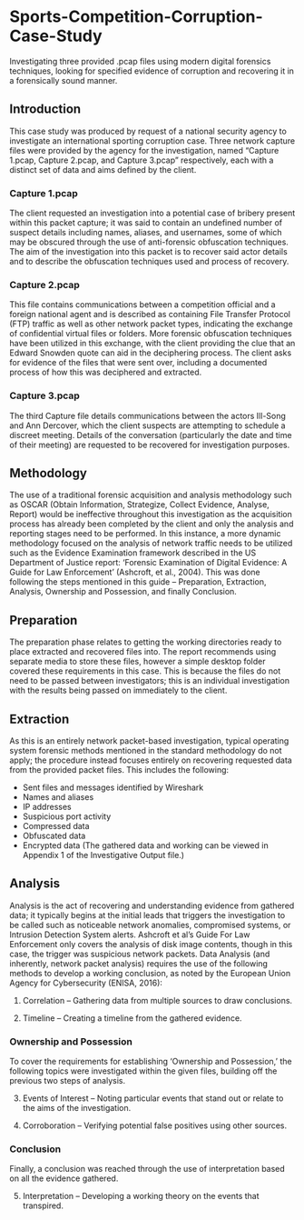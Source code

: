 # Sports-Competition-Corruption-Case-Study
Investigating three provided .pcap files using modern digital forensics techniques, looking for specified evidence of corruption and recovering it in a forensically sound manner.

## Introduction
This case study was produced by request of a national security agency to investigate an international sporting corruption case. Three network capture files were provided by the agency for the investigation, named “Capture 1.pcap, Capture 2.pcap, and Capture 3.pcap” respectively, each with a distinct set of data and aims defined by the client.

### Capture 1.pcap
The client requested an investigation into a potential case of bribery present within this packet capture; it was said to contain an undefined number of suspect details including names, aliases, and usernames, some of which may be obscured through the use of anti-forensic obfuscation techniques. The aim of the investigation into this packet is to recover said actor details and to describe the obfuscation techniques used and process of recovery.

### Capture 2.pcap
This file contains communications between a competition official and a foreign national agent and is described as containing File Transfer Protocol (FTP) traffic as well as other network packet types, indicating the exchange of confidential virtual files or folders. More forensic obfuscation techniques have been utilized in this exchange, with the client providing the clue that an Edward Snowden quote can aid in the deciphering process. The client asks for evidence of the files that were sent over, including a documented process of how this was deciphered and extracted.

### Capture 3.pcap
The third Capture file details communications between the actors Ill-Song and Ann Dercover, which the client suspects are attempting to schedule a discreet meeting. Details of the conversation (particularly the date and time of their meeting) are requested to be recovered for investigation purposes.

## Methodology
The use of a traditional forensic acquisition and analysis methodology such as OSCAR (Obtain Information, Strategize, Collect Evidence, Analyse, Report) would be ineffective throughout this investigation as the acquisition process has already been completed by the client and only the analysis and reporting stages need to be performed. In this instance, a more dynamic methodology focused on the analysis of network traffic needs to be utilized such as the Evidence Examination framework described in the US Department of Justice report: ‘Forensic Examination of Digital Evidence: A Guide for Law Enforcement’ (Ashcroft, et al., 2004). This was done following the steps mentioned in this guide – Preparation, Extraction, Analysis, Ownership and Possession, and finally Conclusion.

## Preparation
The preparation phase relates to getting the working directories ready to place extracted and recovered files into. The report recommends using separate media to store these files, however a simple desktop folder covered these requirements in this case. This is because the files do not need to be passed between investigators; this is an individual investigation with the results being passed on immediately to the client. 

## Extraction
As this is an entirely network packet-based investigation, typical operating system forensic methods mentioned in the standard methodology do not apply; the procedure instead focuses entirely on recovering requested data from the provided packet files. 
This includes the following:
-	Sent files and messages identified by Wireshark
-	Names and aliases
-	IP addresses
-	Suspicious port activity
-	Compressed data
-	Obfuscated data
-	Encrypted data
(The gathered data and working can be viewed in Appendix 1 of the Investigative Output file.)

## Analysis
Analysis is the act of recovering and understanding evidence from gathered data; it typically begins at the initial leads that triggers the investigation to be called such as noticeable network anomalies, compromised systems, or Intrusion Detection System alerts. Ashcroft et al’s Guide For Law Enforcement only covers the analysis of disk image contents, though in this case, the trigger was suspicious network packets. Data Analysis (and inherently, network packet analysis) requires the use of the following methods to develop a working conclusion, as noted by the European Union Agency for Cybersecurity (ENISA, 2016):
1.	Correlation – Gathering data from multiple sources to draw conclusions.
   
2.	Timeline – Creating a timeline from the gathered evidence.

### Ownership and Possession
To cover the requirements for establishing ‘Ownership and Possession,’ the following topics were investigated within the given files, building off the previous two steps of analysis.

3.	Events of Interest – Noting particular events that stand out or relate to the aims of the investigation.
   
4.	Corroboration – Verifying potential false positives using other sources.

### Conclusion
Finally, a conclusion was reached through the use of interpretation based on all the evidence gathered.

5.	Interpretation – Developing a working theory on the events that transpired.
